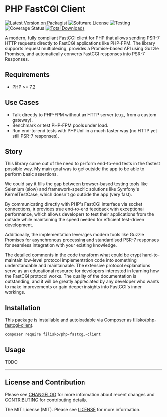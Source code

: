 # PHP FastCGI Client

[![Latest Version on Packagist][ico-version]][link-packagist]
[![Software License][ico-license]](LICENSE)
![Testing][ico-tests]
![Coverage Status][ico-coverage]
[![Total Downloads][ico-downloads]][link-packagist]

A modern, fully compliant FastCGI client for PHP that allows sending PSR-7 HTTP requests directly to FastCGI applications like PHP-FPM. The library supports request multiplexing, provides a Promise-based API using Guzzle Promises, and automatically converts FastCGI responses into PSR-7 Responses.

## Requirements

* PHP >= 7.2

## Use Cases

- Talk directly to PHP-FPM without an HTTP server (e.g., from a custom gateway).
- Benchmark or test PHP-FPM pools under load.
- Run end-to-end tests with PHPUnit in a much faster way (no HTTP yet still PSR-7 responses).

## Story

This library came out of the need to perform end-to-end tests in the fastest possible way. My main goal was to get outside the app to be able to perform basic assertions.

We could say it fills the gap between browser-based testing tools like Selenium (slow) and framework-specific solutions like Symfony's KernelTestCase, which doesn't go outside the app (very fast).

By communicating directly with PHP's FastCGI interface via socket connections, it provides true end-to-end feedback with exceptional performance, which allows developers to test their applications from the outside while maintaining the speed needed for efficient test-driven development. 

Additionally, the implementation leverages modern tools like Guzzle Promises for asynchronous processing and standardised PSR-7 responses for seamless integration with your existing knowledge.

The detailed comments in the code transform what could be crypt hard-to-maintain low-level protocol implementation code into something understandable and maintainable. The extensive protocol explanations serve as an educational resource for developers interested in learning how the FastCGI protocol works. The quality of the documentation is outstanding, and it will be greatly appreciated by any developer who wants to make improvements or gain deeper insights into FastCGI's inner workings.

## Installation

This package is installable and autoloadable via Composer as [filisko/php-fastcgi-client](https://packagist.org/packages/filisko/php-fastcgi-client).

```sh
composer require filisko/php-fastcgi-client
```

## Usage

TODO

---

## License and Contribution

Please see [CHANGELOG](CHANGELOG.md) for more information about recent changes and [CONTRIBUTING](CONTRIBUTING.md) for contributing details.

The MIT License (MIT). Please see [LICENSE](LICENSE) for more information.

[ico-version]: https://img.shields.io/packagist/v/filisko/php-fastcgi-client.svg?style=flat
[ico-license]: https://img.shields.io/badge/license-MIT-informational.svg?style=flat
[ico-tests]: https://github.com/filisko/php-fastcgi-client/workflows/testing/badge.svg
[ico-coverage]: https://coveralls.io/repos/github/filisko/php-fastcgi-client/badge.svg?branch=main
[ico-downloads]: https://img.shields.io/packagist/dt/filisko/php-fastcgi-client.svg?style=flat

[link-packagist]: https://packagist.org/packages/filisko/php-fastcgi-client

